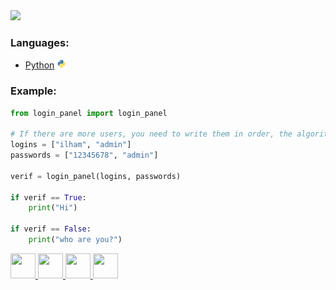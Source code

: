 <img src="https://readme-typing-svg.demolab.com?font=Fira+Code&pause=1000&random=false&width=435&lines=Login+panel"/>

### Languages:

* [Python](https://www.python.org/) <img src="https://raw.githubusercontent.com/devicons/devicon/1119b9f84c0290e0f0b38982099a2bd027a48bf1/icons/python/python-original.svg" width="15" height="15"/>


### Example:

```py
from login_panel import login_panel

# If there are more users, you need to write them in order, the algorithm looks at the index if the login 1 on the index list, then the password should be 1
logins = ["ilham", "admin"]
passwords = ["12345678", "admin"]

verif = login_panel(logins, passwords)

if verif == True:
    print("Hi")

if verif == False:
    print("who are you?")
```

<div id="badges">
  <a href="https://vk.com/aniime_guy" >
    <img src="https://img.icons8.com/?size=512&id=13977&format=png"width="40" height="40"/>
  </a>
  <a href="https://t.me/Ilham06">
    <img src="https://img.icons8.com/?size=512&id=63306&format=png"width="40" height="40"/>
  </a> 
  <a href="https://www.youtube.com/channel/UC9m1N5x0OXWihGpR50Yk35g">
    <img src="https://img.icons8.com/?size=512&id=13983&format=png"width="40" height="40" />
  </a>
  <a href="https://discord.com/channels/1019531122239094794/1019531122239094801">
    <img src="https://www.freepnglogos.com/uploads/discord-logo-png/discord-logo-logodownload-download-logotipos-1.png" width="40" height="40"/>
  </a>
</div>

